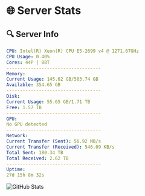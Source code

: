 # 🌐 Server Stats
## 🔍 Server Info
```yaml
CPU: Intel(R) Xeon(R) CPU E5-2699 v4 @ 1271.67GHz
CPU Usage: 0.40%
Cores: 44P | 88T
-----------------------------------
Memory:
Current Usage: 145.62 GB/503.74 GB
Available: 354.65 GB
-----------------------------------
Disk:
Current Usage: 55.65 GB/1.71 TB
Free: 1.57 TB
-----------------------------------
GPU:
No GPU detected
-----------------------------------
Network:
Current Transfer (Sent): 56.92 MB/s
Current Transfer (Received): 546.09 KB/s
Total Sent: 180.34 TB
Total Received: 2.62 TB
-----------------------------------
Uptime:
27d 15h 8m 32s
```
![GitHub Stats](https://img.shields.io/badge/Updated-2025-03-07_13:51:50-blue)